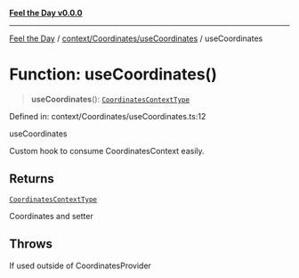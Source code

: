 [**Feel the Day v0.0.0**](../../../../README.md)

***

[Feel the Day](../../../../README.md) / [context/Coordinates/useCoordinates](../README.md) / useCoordinates

# Function: useCoordinates()

> **useCoordinates**(): [`CoordinatesContextType`](../../types/interfaces/CoordinatesContextType.md)

Defined in: context/Coordinates/useCoordinates.ts:12

useCoordinates

Custom hook to consume CoordinatesContext easily.

## Returns

[`CoordinatesContextType`](../../types/interfaces/CoordinatesContextType.md)

Coordinates and setter

## Throws

If used outside of CoordinatesProvider
